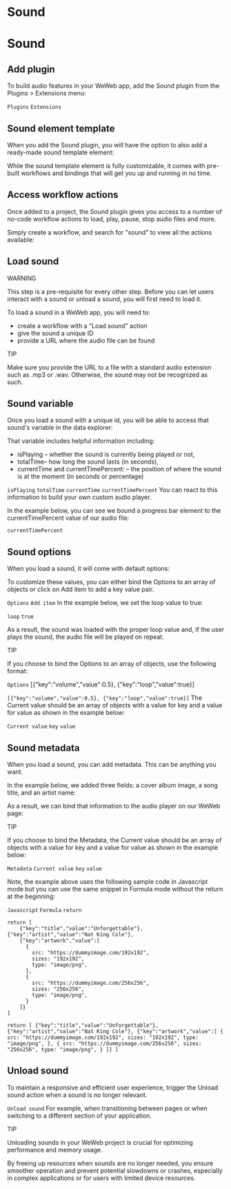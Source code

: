 # Sound ​


# Sound ​


## Add plugin ​

To build audio features in your WeWeb app, add the Sound plugin from the Plugins > Extensions menu:

`Plugins`
`Extensions`



## Sound element template ​

When you add the Sound plugin, you will have the option to also add a ready-made sound template element:



While the sound template element is fully customizable, it comes with pre-built workflows and bindings that will get you up and running in no time.


## Access workflow actions ​

Once added to a project, the Sound plugin gives you access to a number of no-code workflow actions to load, play, pause, stop audio files and more.

Simply create a workflow, and search for "sound" to view all the actions available:




## Load sound ​

WARNING

This step is a pre-requisite for every other step. Before you can let users interact with a sound or unload a sound, you will first need to load it.

To load a sound in a WeWeb app, you will need to:

- create a workflow with a "Load sound" action
- give the sound a unique ID
- provide a URL where the audio file can be found



TIP

Make sure you provide the URL to a file with a standard audio extension such as .mp3 or .wav. Otherwise, the sound may not be recognized as such.


## Sound variable ​

Once you load a sound with a unique id, you will be able to access that sound's variable in the data explorer:



That variable includes helpful information including:

- isPlaying – whether the sound is currently being played or not,
- totalTime– how long the sound lasts (in seconds),
- currentTime and currentTimePercent: – the position of where the sound is at the moment (in seconds or percentage)

`isPlaying`
`totalTime`
`currentTime`
`currentTimePercent`
You can react to this information to build your own custom audio player.

In the example below, you can see we bound a progress bar element to the currentTimePercent value of our audio file:

`currentTimePercent`



## Sound options ​

When you load a sound, it will come with default options:



To customize these values, you can either bind the Options to an array of objects or click on Add item to add a key value pair.

`Options`
`Add item`
In the example below, we set the loop value to true:

`loop`
`true`


As a result, the sound was loaded with the proper loop value and, if the user plays the sound, the audio file will be played on repeat.

TIP

If you choose to bind the Options to an array of objects, use the following format:

`Options`
[{"key":"volume","value":0.5}, {"key":"loop","value":true}]

`[{"key":"volume","value":0.5}, {"key":"loop","value":true}]`
The Current value should be an array of objects with a value for key and a value for value as shown in the example below:

`Current value`
`key`
`value`



## Sound metadata ​

When you load a sound, you can add metadata. This can be anything you want.

In the example below, we added three fields: a cover album image, a song title, and an artist name:



As a result, we can bind that information to the audio player on our WeWeb page:



TIP

If you choose to bind the Metadata, the Current value should be an array of objects with a value for key and a value for value as shown in the example below:

`Metadata`
`Current value`
`key`
`value`


Note, the example above uses the following sample code in Javascript mode but you can use the same snippet in Formula mode without the return at the beginning:

`Javascript`
`Formula`
`return`
```
return [
    {"key":"title","value":"Unforgettable"}, {"key":"artist","value":"Nat King Cole"},
    {"key":"artwork","value":[
      {
        src: "https://dummyimage.com/192x192",
        sizes: "192x192",
        type: "image/png",
      },
      {
        src: "https://dummyimage.com/256x256",
        sizes: "256x256",
        type: "image/png",
      }
    ]}
]
```

`return [
    {"key":"title","value":"Unforgettable"}, {"key":"artist","value":"Nat King Cole"},
    {"key":"artwork","value":[
      {
        src: "https://dummyimage.com/192x192",
        sizes: "192x192",
        type: "image/png",
      },
      {
        src: "https://dummyimage.com/256x256",
        sizes: "256x256",
        type: "image/png",
      }
    ]}
]`

## Unload sound ​

To maintain a responsive and efficient user experience, trigger the Unload sound action when a sound is no longer relevant.

`Unload sound`
For example, when transitioning between pages or when switching to a different section of your application.

TIP

Unloading sounds in your WeWeb project is crucial for optimizing performance and memory usage.

By freeing up resources when sounds are no longer needed, you ensure smoother operation and prevent potential slowdowns or crashes, especially in complex applications or for users with limited device resources.

